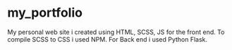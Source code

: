 # my_portfolio
My personal web site i created using HTML, SCSS, JS for the front end.
To compile SCSS to CSS i used NPM.
For Back end i used Python Flask.
